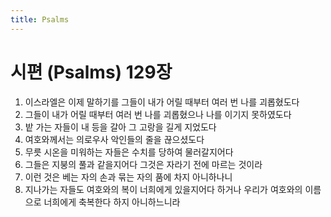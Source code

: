 ```yaml
---
title: Psalms
---
```


# 시편 (Psalms) 129장
1. 이스라엘은 이제 말하기를 그들이 내가 어릴 때부터 여러 번 나를 괴롭혔도다
1. 그들이 내가 어릴 때부터 여러 번 나를 괴롭혔으나 나를 이기지 못하였도다
1. 밭 가는 자들이 내 등을 갈아 그 고랑을 길게 지었도다
1. 여호와께서는 의로우사 악인들의 줄을 끊으셨도다
1. 무릇 시온을 미워하는 자들은 수치를 당하여 물러갈지어다
1. 그들은 지붕의 풀과 같을지어다 그것은 자라기 전에 마르는 것이라
1. 이런 것은 베는 자의 손과 묶는 자의 품에 차지 아니하나니
1. 지나가는 자들도 여호와의 복이 너희에게 있을지어다 하거나 우리가 여호와의 이름으로 너희에게 축복한다 하지 아니하느니라